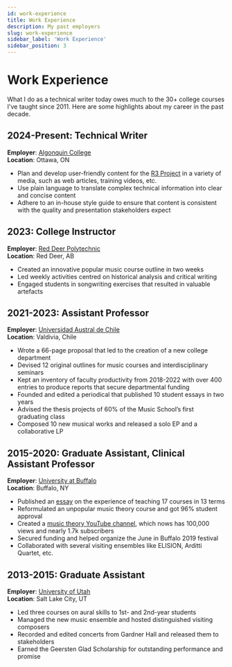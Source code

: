 ```yaml
---
id: work-experience
title: Work Experience
description: My past employers
slug: work-experience
sidebar_label: 'Work Experience'
sidebar_position: 3
---
```


# Work Experience

What I do as a technical writer today owes much to the 30+ college courses I've taught since 2011. Here are some highlights about my career in the past decade.

## 2024-Present: Technical Writer

**Employer**: [Algonquin College](https://www.algonquincollege.com/)   
**Location**: Ottawa, ON

- Plan and develop user-friendly content for the [R3 Project](https://www.algonquincollege.com/r3/r3-project/) in a variety of media, such as web articles, training videos, etc.
- Use plain language to translate complex technical information into clear and concise content
- Adhere to an in-house style guide to ensure that content is consistent with the quality and presentation stakeholders expect


## 2023: College Instructor

**Employer**: [Red Deer Polytechnic](https://rdpolytech.ca/)  
**Location**: Red Deer, AB

- Created an innovative popular music course outline in two weeks
- Led weekly activities centred on historical analysis and critical writing
- Engaged students in songwriting exercises that resulted in valuable artefacts

## 2021-2023: Assistant Professor

**Employer**: [Universidad Austral de Chile](https://arquitectura-artes.uach.cl/escuela-de-artes-musicales-y-sonoras/)  
**Location**: Valdivia, Chile

- Wrote a 66-page proposal that led to the creation of a new college department
- Devised 12 original outlines for music courses and interdisciplinary seminars
- Kept an inventory of faculty productivity from 2018-2022 with over 400 entries to produce reports that secure departmental funding
- Founded and edited a periodical that published 10 student essays in two years
- Advised the thesis projects of 60% of the Music School’s first graduating class
- Composed 10 new musical works and released a solo EP and a collaborative LP

## 2015-2020: Graduate Assistant, Clinical Assistant Professor

**Employer**: [University at Buffalo](https://arts-sciences.buffalo.edu/music.html)  
**Location**: Buffalo, NY
- Published an [essay](https://ojs.library.osu.edu/index.php/engagingstudents/article/view/7694/6331) on the experience of teaching 17 courses in 13 terms
- Reformulated an unpopular music theory course and got 96% student approval
- Created a [music theory YouTube channel](https://www.youtube.com/@musictheory1017/videos), which nows has 100,000 views and nearly 1.7k subscribers 
- Secured funding and helped organize the June in Buffalo 2019 festival
- Collaborated with several visiting ensembles like ELISION, Arditti Quartet, etc.

## 2013-2015: Graduate Assistant

**Employer**: [University of Utah](https://arts-sciences.buffalo.edu/music.html)  
**Location**: Salt Lake City, UT

- Led three courses on aural skills to 1st- and 2nd-year students
- Managed the new music ensemble and hosted distinguished visiting composers
- Recorded and edited concerts from Gardner Hall and released them to stakeholders
- Earned the Geersten Glad Scholarship for outstanding performance and promise
